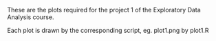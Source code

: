 These are the plots required for the project 1 of the Exploratory Data Analysis course.

Each plot is drawn by the corresponding script, eg. plot1.png by plot1.R